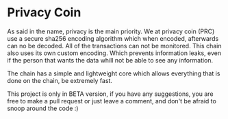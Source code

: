 # Privacy Coin

As said in the name, privacy is the main priority. We at privacy coin (PRC) use a secure sha256 encoding algorithm which when encoded, afterwards can no be decoded. All of the transactions can not be monitored. This chain also uses its own custom encoding. Which prevents information leaks, even if the person that wants the data whill not be able to see any information.

The chain has a simple and lightweight core which allows everything that is done on the chain, be extremely fast.

This project is only in BETA version, if you have any suggestions, you are free to make a pull request or just leave a comment, and don't be afraid to snoop around the code :)